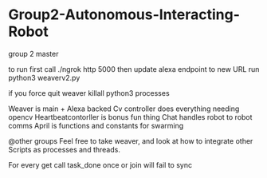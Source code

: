 # Group2-Autonomous-Interacting-Robot
group 2 master

to run first call ./ngrok http 5000
then update alexa endpoint to new URL
run python3 weaverv2.py

if you force quit weaver killall python3 processes

Weaver is main + Alexa backed 
Cv controller does everything needing opencv
Heartbeatcontorller is bonus fun thing 
Chat handles robot to robot comms
April is functions and constants for swarming

@other groups
Feel free to take weaver, 
and look at how to integrate other
Scripts as processes and threads.

For every get call task_done once or join will fail to sync
